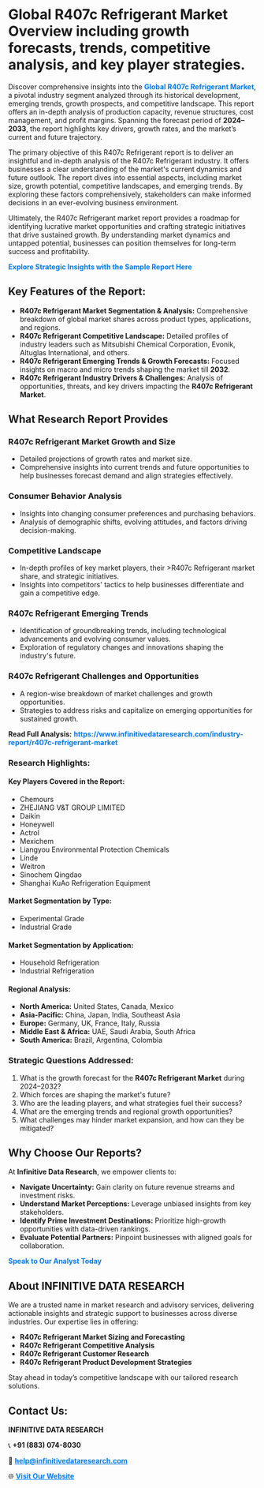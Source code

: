 <h1>Global R407c Refrigerant Market Overview including growth forecasts, trends, competitive analysis, and key player strategies.</h1>
<p>
Discover comprehensive insights into the 
<a href="https://www.infinitivedataresearch.com/industry-report/r407c-refrigerant-market" rel="dofollow" style="color: #007BFF; text-decoration: none;"><strong>Global R407c Refrigerant Market</strong></a>, a pivotal industry segment analyzed through its historical development, emerging trends, growth prospects, and competitive landscape. This report offers an in-depth analysis of production capacity, revenue structures, cost management, and profit margins. Spanning the forecast period of <strong>2024–2033</strong>, the report highlights key drivers, growth rates, and the market’s current and future trajectory.
</p>
<p>
The primary objective of this R407c Refrigerant report is to deliver an insightful and in-depth analysis of the R407c Refrigerant industry. It offers businesses a clear understanding of the market's current dynamics and future outlook. The report dives into essential aspects, including market size, growth potential, competitive landscapes, and emerging trends. By exploring these factors comprehensively, stakeholders can make informed decisions in an ever-evolving business environment.
</p>
<p>
Ultimately, the R407c Refrigerant market report provides a roadmap for identifying lucrative market opportunities and crafting strategic initiatives that drive sustained growth. By understanding market dynamics and untapped potential, businesses can position themselves for long-term success and profitability.
</p>
<p>
<a href="https://www.infinitivedataresearch.com/request-sample/reportId=105997" style="color: #007BFF; text-decoration: none;"><strong>Explore Strategic Insights with the Sample Report Here</strong></a>
</p>

<h2>Key Features of the Report:</h2>
<ul>
<li><strong>R407c Refrigerant Market Segmentation & Analysis:</strong> Comprehensive breakdown of global market shares across product types, applications, and regions.</li>
<li><strong>R407c Refrigerant Competitive Landscape:</strong> Detailed profiles of industry leaders such as Mitsubishi Chemical Corporation, Evonik, Altuglas International, and others.</li>
<li><strong>R407c Refrigerant Emerging Trends & Growth Forecasts:</strong> Focused insights on macro and micro trends shaping the market till <strong>2032</strong>.</li>
<li><strong>R407c Refrigerant Industry Drivers & Challenges:</strong> Analysis of opportunities, threats, and key drivers impacting the <strong>R407c Refrigerant Market</strong>.</li>
</ul>

<h2>What Research Report Provides</h2>
<h3>R407c Refrigerant Market Growth and Size</h3>
<ul>
<li>Detailed projections of growth rates and market size.</li>
<li>Comprehensive insights into current trends and future opportunities to help businesses forecast demand and align strategies effectively.</li>
</ul>

<h3>Consumer Behavior Analysis</h3>
<ul>
<li>Insights into changing consumer preferences and purchasing behaviors.</li>
<li>Analysis of demographic shifts, evolving attitudes, and factors driving decision-making.</li>
</ul>

<h3>Competitive Landscape</h3>
<ul>
<li>In-depth profiles of key market players, their >R407c Refrigerant market share, and strategic initiatives.</li>
<li>Insights into competitors' tactics to help businesses differentiate and gain a competitive edge.</li>
</ul>

<h3>R407c Refrigerant Emerging Trends</h3>
<ul>
<li>Identification of groundbreaking trends, including technological advancements and evolving consumer values.</li>
<li>Exploration of regulatory changes and innovations shaping the industry's future.</li>
</ul>

<h3>R407c Refrigerant Challenges and Opportunities</h3>
<ul>
<li>A region-wise breakdown of market challenges and growth opportunities.</li>
<li>Strategies to address risks and capitalize on emerging opportunities for sustained growth.</li>
</ul>
<p><strong>Read Full Analysis:</strong> <a href="https://www.infinitivedataresearch.com/industry-report/r407c-refrigerant-market" rel="dofollow" style="color: #007BFF; text-decoration: none;"><strong>https://www.infinitivedataresearch.com/industry-report/r407c-refrigerant-market</strong></a></p>
<h3>Research Highlights:</h3>
<h4>Key Players Covered in the Report:</h4>
<ul><li>Chemours</li><li>ZHEJIANG V&amp;T GROUP LIMITED</li><li>Daikin</li><li>Honeywell</li><li>Actrol</li><li>Mexichem</li><li>Liangyou Environmental Protection Chemicals</li><li>Linde</li><li>Weitron</li><li>Sinochem Qingdao</li><li>Shanghai KuAo Refrigeration Equipment</li></ul>
<h4>Market Segmentation by Type:</h4>
<ul><li>Experimental Grade</li><li>Industrial Grade</li></ul>
<h4>Market Segmentation by Application:</h4>
<ul><li>Household Refrigeration</li><li>Industrial Refrigeration</li></ul>

<h4>Regional Analysis:</h4>
<ul>
<li><strong>North America:</strong> United States, Canada, Mexico</li>
<li><strong>Asia-Pacific:</strong> China, Japan, India, Southeast Asia</li>
<li><strong>Europe:</strong> Germany, UK, France, Italy, Russia</li>
<li><strong>Middle East & Africa:</strong> UAE, Saudi Arabia, South Africa</li>
<li><strong>South America:</strong> Brazil, Argentina, Colombia</li>
</ul>

<h3>Strategic Questions Addressed:</h3>
<ol>
<li>What is the growth forecast for the <strong>R407c Refrigerant Market</strong> during 2024–2032?</li>
<li>Which forces are shaping the market's future?</li>
<li>Who are the leading players, and what strategies fuel their success?</li>
<li>What are the emerging trends and regional growth opportunities?</li>
<li>What challenges may hinder market expansion, and how can they be mitigated?</li>
</ol>

<h2>Why Choose Our Reports?</h2>
<p>At <strong>Infinitive Data Research</strong>, we empower clients to:</p>
<ul>
<li><strong>Navigate Uncertainty:</strong> Gain clarity on future revenue streams and investment risks.</li>
<li><strong>Understand Market Perceptions:</strong> Leverage unbiased insights from key stakeholders.</li>
<li><strong>Identify Prime Investment Destinations:</strong> Prioritize high-growth opportunities with data-driven rankings.</li>
<li><strong>Evaluate Potential Partners:</strong> Pinpoint businesses with aligned goals for collaboration.</li>
</ul>
<p><a href="https://www.infinitivedataresearch.com/industry-report/r407c-refrigerant-market" rel="dofollow" style="color: #007BFF; text-decoration: none;"><strong>Speak to Our Analyst Today</strong></a></p>

<h2>About INFINITIVE DATA RESEARCH</h2>
<p>We are a trusted name in market research and advisory services, delivering actionable insights and strategic support to businesses across diverse industries. Our expertise lies in offering:</p>
<ul>
<li><strong>R407c Refrigerant Market Sizing and Forecasting</strong></li>
<li><strong>R407c Refrigerant Competitive Analysis</strong></li>
<li><strong>R407c Refrigerant Customer Research</strong></li>
<li><strong>R407c Refrigerant Product Development Strategies</strong></li>
</ul>
<p>Stay ahead in today’s competitive landscape with our tailored research solutions.</p>

<h2>Contact Us:</h2>
<p><strong>INFINITIVE DATA RESEARCH</strong></p>
<p>📞 <strong>+91 (883) 074-8030</strong></p>
<p>📧 <strong><a href="mailto:help@infinitivedataresearch.com" style="color: #007BFF;">help@infinitivedataresearch.com</a></strong></p>
<p>🌐 <strong><a href="https://www.infinitivedataresearch.com" rel="dofollow" style="color: #007BFF;">Visit Our Website</a></strong></p>
